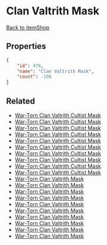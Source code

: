 # Clan Valtrith Mask

<no description available>

[Back to itemShop](../item-shops.md)

## Properties

```json
{
    "id": 476,
    "name": "Clan Valtrith Mask",
    "count": -100
}
```

## Related

- [War-Torn Clan Valtrith Cultist Mask](../items/15042-war-torn-clan-valtrith-cultist-mask.md)
- [War-Torn Clan Valtrith Cultist Mask](../items/15043-war-torn-clan-valtrith-cultist-mask.md)
- [War-Torn Clan Valtrith Cultist Mask](../items/15044-war-torn-clan-valtrith-cultist-mask.md)
- [War-Torn Clan Valtrith Cultist Mask](../items/15045-war-torn-clan-valtrith-cultist-mask.md)
- [War-Torn Clan Valtrith Cultist Mask](../items/15046-war-torn-clan-valtrith-cultist-mask.md)
- [War-Torn Clan Valtrith Cultist Mask](../items/15047-war-torn-clan-valtrith-cultist-mask.md)
- [War-Torn Clan Valtrith Cultist Mask](../items/15048-war-torn-clan-valtrith-cultist-mask.md)
- [War-Torn Clan Valtrith Cultist Mask](../items/15049-war-torn-clan-valtrith-cultist-mask.md)
- [War-Torn Clan Valtrith Cultist Mask](../items/15050-war-torn-clan-valtrith-cultist-mask.md)
- [War-Torn Clan Valtrith Cultist Mask](../items/15051-war-torn-clan-valtrith-cultist-mask.md)
- [War-Torn Clan Valtrith Mask](../items/15052-war-torn-clan-valtrith-mask.md)
- [War-Torn Clan Valtrith Mask](../items/15053-war-torn-clan-valtrith-mask.md)
- [War-Torn Clan Valtrith Mask](../items/15054-war-torn-clan-valtrith-mask.md)
- [War-Torn Clan Valtrith Mask](../items/15055-war-torn-clan-valtrith-mask.md)
- [War-Torn Clan Valtrith Mask](../items/15056-war-torn-clan-valtrith-mask.md)
- [War-Torn Clan Valtrith Mask](../items/15057-war-torn-clan-valtrith-mask.md)
- [War-Torn Clan Valtrith Mask](../items/15058-war-torn-clan-valtrith-mask.md)
- [War-Torn Clan Valtrith Mask](../items/15059-war-torn-clan-valtrith-mask.md)
- [War-Torn Clan Valtrith Mask](../items/15060-war-torn-clan-valtrith-mask.md)
- [War-Torn Clan Valtrith Mask](../items/15061-war-torn-clan-valtrith-mask.md)

